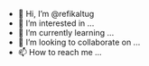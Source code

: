 - 👋 Hi, I’m @refikaltug
- 👀 I’m interested in ...
- 🌱 I’m currently learning ...
- 💞️ I’m looking to collaborate on ...
- 📫 How to reach me ...

<!---
refikaltug/refikaltug is a ✨ special ✨ repository because its `README.md` (this file) appears on your GitHub profile.
You can click the Preview link to take a look at your changes.
--->
